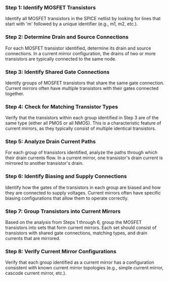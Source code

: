 
### Step 1: Identify MOSFET Transistors
Identify all MOSFET transistors in the SPICE netlist by looking for lines that start with 'm' followed by a unique identifier (e.g., m1, m2, etc.).

### Step 2: Determine Drain and Source Connections
For each MOSFET transistor identified, determine its drain and source connections. In a current mirror configuration, the drains of two or more transistors are typically connected to the same node.

### Step 3: Identify Shared Gate Connections
Identify groups of MOSFET transistors that share the same gate connection. Current mirrors often have multiple transistors with their gates connected together.

### Step 4: Check for Matching Transistor Types
Verify that the transistors within each group identified in Step 3 are of the same type (either all PMOS or all NMOS). This is a characteristic feature of current mirrors, as they typically consist of multiple identical transistors.

### Step 5: Analyze Drain Current Paths
For each group of transistors identified, analyze the paths through which their drain currents flow. In a current mirror, one transistor's drain current is mirrored to another transistor's drain.

### Step 6: Identify Biasing and Supply Connections
Identify how the gates of the transistors in each group are biased and how they are connected to supply voltages. Current mirrors often have specific biasing configurations that allow them to operate correctly.

### Step 7: Group Transistors into Current Mirrors
Based on the analysis from Steps 1 through 6, group the MOSFET transistors into sets that form current mirrors. Each set should consist of transistors with shared gate connections, matching types, and drain currents that are mirrored.

### Step 8: Verify Current Mirror Configurations
Verify that each group identified as a current mirror has a configuration consistent with known current mirror topologies (e.g., simple current mirror, cascode current mirror, etc.).


